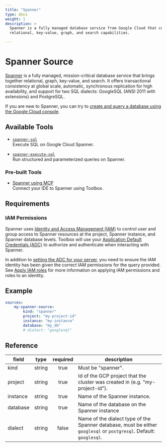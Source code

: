 ```yaml
---
title: "Spanner"
type: docs
weight: 1
description: >
  Spanner is a fully managed database service from Google Cloud that combines 
  relational, key-value, graph, and search capabilities.

---
```


# Spanner Source

[Spanner][spanner-docs] is a fully managed, mission-critical database service
that brings together relational, graph, key-value, and search. It offers
transactional consistency at global scale, automatic, synchronous replication
for high availability, and support for two SQL dialects: GoogleSQL (ANSI 2011
with extensions) and PostgreSQL.

If you are new to Spanner, you can try to [create and query a database using
the Google Cloud console][spanner-quickstart].

[spanner-docs]: https://cloud.google.com/spanner/docs
[spanner-quickstart]:
    https://cloud.google.com/spanner/docs/create-query-database-console

## Available Tools

- [`spanner-sql`](../tools/spanner/spanner-sql.md)  
  Execute SQL on Google Cloud Spanner.

- [`spanner-execute-sql`](../tools/spanner/spanner-execute-sql.md)  
  Run structured and parameterized queries on Spanner.

### Pre-built Tools

- [Spanner using MCP](https://googleapis.github.io/genai-toolbox/how-to/connect-ide/spanner_mcp/)  
Connect your IDE to Spanner using Toolbox.

## Requirements

### IAM Permissions

Spanner uses [Identity and Access Management (IAM)][iam-overview] to control
user and group access to Spanner resources at the project, Spanner instance, and
Spanner database levels. Toolbox will use your [Application Default Credentials
(ADC)][adc] to authorize and authenticate when interacting with Spanner.

In addition to [setting the ADC for your server][set-adc], you need to ensure
the IAM identity has been given the correct IAM permissions for the query
provided. See [Apply IAM roles][grant-permissions] for more information on
applying IAM permissions and roles to an identity.

[iam-overview]: https://cloud.google.com/spanner/docs/iam
[adc]: https://cloud.google.com/docs/authentication#adc
[set-adc]: https://cloud.google.com/docs/authentication/provide-credentials-adc
[grant-permissions]: https://cloud.google.com/spanner/docs/grant-permissions

## Example

```yaml
sources:
    my-spanner-source:
        kind: "spanner"
        project: "my-project-id"
        instance: "my-instance"
        database: "my_db"
        # dialect: "googlesql"
```

## Reference

| **field** | **type** | **required** | **description**                                                                                                     |
|-----------|:--------:|:------------:|---------------------------------------------------------------------------------------------------------------------|
| kind      |  string  |     true     | Must be "spanner".                                                                                                  |
| project   |  string  |     true     | Id of the GCP project that the cluster was created in (e.g. "my-project-id").                                       |
| instance  |  string  |     true     | Name of the Spanner instance.                                                                                       |
| database  |  string  |     true     | Name of the database on the Spanner instance                                                                        |
| dialect   |  string  |    false     | Name of the dialect type of the Spanner database, must be either `googlesql` or `postgresql`. Default: `googlesql`. |
